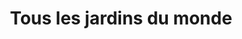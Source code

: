 ---
title: "Tous les jardins du monde"
url: /noisy-le-grand/tous-les-jardins-du-monde/
shop: fleuriste
---
